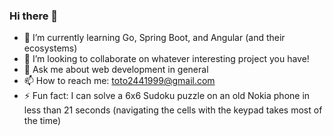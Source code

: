 ### Hi there 👋

- 🌱 I’m currently learning Go, Spring Boot, and Angular (and their ecosystems)
- 👯 I’m looking to collaborate on whatever interesting project you have!
- 💬 Ask me about web development in general
- 📫 How to reach me: toto2441999@gmail.com
- ⚡ Fun fact: I can solve a 6x6 Sudoku puzzle on an old Nokia phone in less than 21 seconds (navigating the cells with the keypad takes most of the time)
